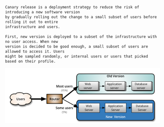     Canary release is a deployment strategy to reduce the risk of introducing a new software version
    by gradually rolling out the change to a small subset of users before rolling it out to entire
    infrastructure and users. 

    First, new version is deployed to a subset of the infrastructure with no user access. When new
    version is decided to be good enough, a small subset of users are allowed to access it. Users
    might be sampled randomly, or internal users or users that picked based on their profile. 
    
<img src="canary-deployment1.png">